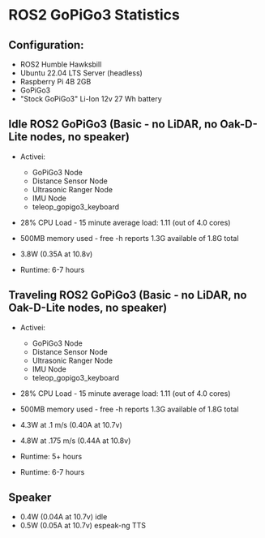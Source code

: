 # ROS2 GoPiGo3 Statistics

## Configuration:
- ROS2 Humble Hawksbill
- Ubuntu 22.04 LTS Server (headless)
- Raspberry Pi 4B 2GB
- GoPiGo3
- "Stock GoPiGo3" Li-Ion 12v 27 Wh battery
   

## Idle ROS2 GoPiGo3 (Basic - no LiDAR, no Oak-D-Lite nodes, no speaker)
- Activei:
  - GoPiGo3 Node
  - Distance Sensor Node
  - Ultrasonic Ranger Node
  - IMU Node
  - teleop_gopigo3_keyboard
  
- 28% CPU Load - 15 minute average load: 1.11 (out of 4.0 cores)
- 500MB memory used - free -h reports 1.3G available of 1.8G total
- 3.8W (0.35A at 10.8v)
- Runtime: 6-7 hours

## Traveling ROS2 GoPiGo3 (Basic - no LiDAR, no Oak-D-Lite nodes, no speaker)
- Activei:
  - GoPiGo3 Node
  - Distance Sensor Node
  - Ultrasonic Ranger Node
  - IMU Node
  - teleop_gopigo3_keyboard
  
- 28% CPU Load - 15 minute average load: 1.11 (out of 4.0 cores)
- 500MB memory used - free -h reports 1.3G available of 1.8G total
- 4.3W at .1 m/s (0.40A at 10.7v)
- 4.8W at .175 m/s (0.44A at 10.8v) 
- Runtime: 5+ hours
- Runtime: 6-7 hours


## Speaker
- 0.4W (0.04A at 10.7v) idle
- 0.5W (0.05A at 10.7v) espeak-ng TTS


